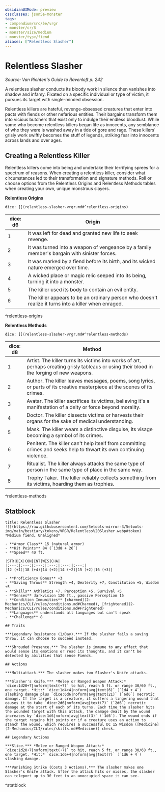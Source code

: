 ```yaml
---
obsidianUIMode: preview
cssclasses: json5e-monster
tags:
- compendium/src/5e/vrgr
- monster/cr/8
- monster/size/medium
- monster/type/fiend
aliases: ["Relentless Slasher"]
---
```

# Relentless Slasher
*Source: Van Richten's Guide to Ravenloft p. 242*  

A relentless slasher conducts its bloody work in silence then vanishes into shadow and infamy. Fixated on a specific individual or type of victim, it pursues its target with single-minded obsession.

Relentless killers are hateful, revenge-obsessed creatures that enter into pacts with fiends or other nefarious entities. Their bargains transform them into vicious butchers that exist only to indulge their endless bloodlust. While some who become relentless killers began life as innocents, any semblance of who they were is washed away in a tide of gore and rage. These killers' grisly work swiftly becomes the stuff of legends, striking fear into innocents across lands and over ages.

## Creating a Relentless Killer

Relentless killers come into being and undertake their terrifying sprees for a spectrum of reasons. When creating a relentless killer, consider what circumstances led to their transformation and signature methods. Roll or choose options from the Relentless Origins and Relentless Methods tables when creating your own, unique monstrous slayers.

**Relentless Origins**

`dice: [](relentless-slasher-vrgr.md#^relentless-origins)`

| dice: d6 | Origin |
|----------|--------|
| 1 | It was left for dead and granted new life to seek revenge. |
| 2 | It was turned into a weapon of vengeance by a family member's bargain with sinister forces. |
| 3 | It was marked by a fiend before its birth, and its wicked nature emerged over time. |
| 4 | A wicked place or magic relic seeped into its being, turning it into a monster. |
| 5 | The killer used its body to contain an evil entity. |
| 6 | The killer appears to be an ordinary person who doesn't realize it turns into a killer when enraged. |
^relentless-origins

**Relentless Methods**

`dice: [](relentless-slasher-vrgr.md#^relentless-methods)`

| dice: d8 | Method |
|----------|--------|
| 1 | Artist. The killer turns its victims into works of art, perhaps creating grisly tableaus or using their blood in the forging of new weapons. |
| 2 | Author. The killer leaves messages, poems, song lyrics, or parts of its creative masterpiece at the scenes of its crimes. |
| 3 | Avatar. The killer sacrifices its victims, believing it's a manifestation of a deity or force beyond morality. |
| 4 | Doctor. The killer dissects victims or harvests their organs for the sake of medical understanding. |
| 5 | Mask. The killer wears a distinctive disguise, its visage becoming a symbol of its crimes. |
| 6 | Penitent. The killer can't help itself from committing crimes and seeks help to thwart its own continuing violence. |
| 7 | Ritualist. The killer always attacks the same type of person in the same type of place in the same way. |
| 8 | Trophy Taker. The killer reliably collects something from its victims, hoarding them as trophies. |
^relentless-methods

## Statblock

```ad-statblock
title: Relentless Slasher
![](https://raw.githubusercontent.com/5etools-mirror-3/5etools-img/main/bestiary/tokens/VRGR/Relentless%20Slasher.webp#token)
*Medium fiend, Unaligned*

- **Armor Class** 15 (natural armor)
- **Hit Points** 84 (`13d8 + 26`)
- **Speed** 40 ft.

|STR|DEX|CON|INT|WIS|CHA|
|:---:|:---:|:---:|:---:|:---:|:---:|
|12 (+1)|18 (+4)|14 (+2)|14 (+2)|15 (+2)|16 (+3)|

- **Proficiency Bonus** +3
- **Saving Throws** Strength +4, Dexterity +7, Constitution +5, Wisdom +5
- **Skills** Athletics +7, Perception +5, Survival +5
- **Senses** darkvision 120 ft., passive Perception 15
- **Condition Immunities** [charmed](2-Mechanics/CLI/rules/conditions.md#Charmed), [frightened](2-Mechanics/CLI/rules/conditions.md#Frightened)
- **Languages** understands all languages but can't speak
- **Challenge** 8

## Traits

***Legendary Resistance (1/Day).*** If the slasher fails a saving throw, it can choose to succeed instead.

***Shrouded Presence.*** The slasher is immune to any effect that would sense its emotions or read its thoughts, and it can't be detected by abilities that sense Fiends.

## Actions

***Multiattack.*** The slasher makes two Slasher's Knife attacks.

***Slasher's Knife.*** *Melee or Ranged Weapon Attack:* `dice:1d20+7|noform|text(+7)` to hit, reach 5 ft. or range 30/60 ft., one target. *Hit:* `dice:1d4+4|noform|avg|text(6)` (`1d4 + 4`) slashing damage plus `dice:6d6|noform|avg|text(21)` (`6d6`) necrotic damage. If the target is a creature, it suffers a lingering wound that causes it to take `dice:2d6|noform|avg|text(7)` (`2d6`) necrotic damage at the start of each of its turns. Each time the slasher hits the wounded target with this attack, the damage dealt by the wound increases by `dice:1d6|noform|avg|text(3)` (`1d6`). The wound ends if the target regains hit points or if a creature uses an action to stanch the wound, which requires a successful DC 15 Wisdom ([Medicine](2-Mechanics/CLI/rules/skills.md#Medicine)) check.

## Legendary Actions

***Slice.*** *Melee or Ranged Weapon Attack:* `dice:1d20+7|noform|text(+7)` to hit, reach 5 ft. or range 30/60 ft., one target. *Hit:* `dice:1d6+4|noform|avg|text(7)` (`1d6 + 4`) slashing damage.

***Vanishing Strike (Costs 3 Actions).*** The slasher makes one Slasher's Knife attack. After the attack hits or misses, the slasher can teleport up to 30 feet to an unoccupied space it can see.
```
^statblock